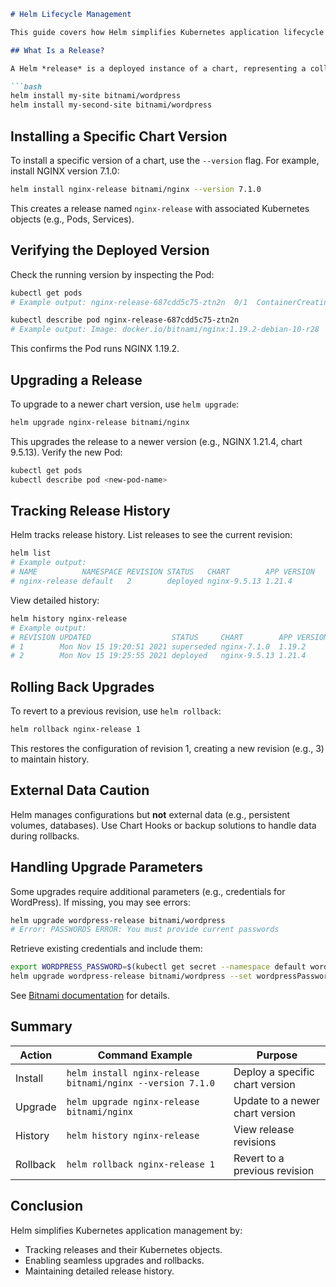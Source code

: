 
```markdown
# Helm Lifecycle Management

This guide covers how Helm simplifies Kubernetes application lifecycle management, including installing, upgrading, rolling back, and tracking releases, using NGINX and WordPress as examples.

## What Is a Release?

A Helm *release* is a deployed instance of a chart, representing a collection of Kubernetes objects. Helm tracks these objects, enabling independent management of multiple releases from the same chart:

```bash
helm install my-site bitnami/wordpress
helm install my-second-site bitnami/wordpress
```

## Installing a Specific Chart Version

To install a specific version of a chart, use the `--version` flag. For example, install NGINX version 7.1.0:

```bash
helm install nginx-release bitnami/nginx --version 7.1.0
```

This creates a release named `nginx-release` with associated Kubernetes objects (e.g., Pods, Services).

## Verifying the Deployed Version

Check the running version by inspecting the Pod:

```bash
kubectl get pods
# Example output: nginx-release-687cdd5c75-ztn2n  0/1  ContainerCreating  0  13s

kubectl describe pod nginx-release-687cdd5c75-ztn2n
# Example output: Image: docker.io/bitnami/nginx:1.19.2-debian-10-r28
```

This confirms the Pod runs NGINX 1.19.2.

## Upgrading a Release

To upgrade to a newer chart version, use `helm upgrade`:

```bash
helm upgrade nginx-release bitnami/nginx
```

This upgrades the release to a newer version (e.g., NGINX 1.21.4, chart 9.5.13). Verify the new Pod:

```bash
kubectl get pods
kubectl describe pod <new-pod-name>
```

## Tracking Release History

Helm tracks release history. List releases to see the current revision:

```bash
helm list
# Example output:
# NAME          NAMESPACE REVISION STATUS   CHART        APP VERSION
# nginx-release default   2        deployed nginx-9.5.13 1.21.4
```

View detailed history:

```bash
helm history nginx-release
# Example output:
# REVISION UPDATED                  STATUS     CHART        APP VERSION DESCRIPTION
# 1        Mon Nov 15 19:20:51 2021 superseded nginx-7.1.0  1.19.2      Install complete
# 2        Mon Nov 15 19:25:55 2021 deployed   nginx-9.5.13 1.21.4      Upgrade complete
```

## Rolling Back Upgrades

To revert to a previous revision, use `helm rollback`:

```bash
helm rollback nginx-release 1
```

This restores the configuration of revision 1, creating a new revision (e.g., 3) to maintain history.

## External Data Caution

Helm manages configurations but **not** external data (e.g., persistent volumes, databases). Use Chart Hooks or backup solutions to handle data during rollbacks.

## Handling Upgrade Parameters

Some upgrades require additional parameters (e.g., credentials for WordPress). If missing, you may see errors:

```bash
helm upgrade wordpress-release bitnami/wordpress
# Error: PASSWORDS ERROR: You must provide current passwords
```

Retrieve existing credentials and include them:

```bash
export WORDPRESS_PASSWORD=$(kubectl get secret --namespace default wordpress-release -o jsonpath="{.data.wordpress-password}" | base64 --decode)
helm upgrade wordpress-release bitnami/wordpress --set wordpressPassword=$WORDPRESS_PASSWORD
```

See [Bitnami documentation](https://docs.bitnami.com/general/how-to/troubleshoot-helm-chart-issues/#credential-errors-while-upgrading-chart-releases) for details.

## Summary

| Action          | Command Example                                   | Purpose                              |
|-----------------|--------------------------------------------------|--------------------------------------|
| Install         | `helm install nginx-release bitnami/nginx --version 7.1.0` | Deploy a specific chart version       |
| Upgrade         | `helm upgrade nginx-release bitnami/nginx`        | Update to a newer chart version       |
| History         | `helm history nginx-release`                     | View release revisions               |
| Rollback        | `helm rollback nginx-release 1`                  | Revert to a previous revision        |

## Conclusion

Helm simplifies Kubernetes application management by:
- Tracking releases and their Kubernetes objects.
- Enabling seamless upgrades and rollbacks.
- Maintaining detailed release history.